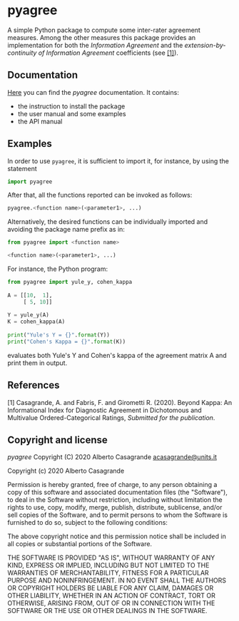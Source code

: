 # pyagree
A simple Python package to compute some inter-rater agreement measures. Among the other measures this package provides an implementation for both the _Information Agreement_ and the _extension-by-continuity of Information Agreement_ coefficients (see [[1]](#information_agreement)).



## Documentation

[Here](https://pyagree.readthedocs.io/) you can find the *pyagree* documentation. It contains:

- the instruction to install the package
- the user manual and some examples
- the API manual



## Examples

In order to use `pyagree`, it is sufficient to import it, for instance, 
by using the statement

```python
import pyagree
```

After that, all the functions reported can be invoked as follows:

```python
pyagree.<function name>(<parameter1>, ...)
```

Alternatively, the desired functions can be individually imported 
and avoiding the package name prefix as in:

```python
from pyagree import <function name>

<function name>(<parameter1>, ...)
```

For instance, the Python program:

```python
from pyagree import yule_y, cohen_kappa
	
A = [[10,  1],
     [ 5, 10]]
	
Y = yule_y(A)
K = cohen_kappa(A)
	
print("Yule's Y = {}".format(Y))
print("Cohen's Kappa = {}".format(K))
```

evaluates both Yule's Y and Cohen's kappa of  the agreement matrix A and print them in output.



## References 

<a id="information_agreement">[1]</a>  Casagrande, A. and Fabris, F. and Girometti R. (2020).  Beyond Kappa: An Informational Index for
Diagnostic Agreement in Dichotomous and Multivalue Ordered-Categorical Ratings, _Submitted for the publication_.



## Copyright and license

*pyagree* Copyright (C) 2020 Alberto Casagrande [acasagrande@units.it](mailto:acasagrande@units.it)

Copyright (c) 2020 Alberto Casagrande

Permission is hereby granted, free of charge, to any person obtaining a copy of this software and associated documentation files (the "Software"), to deal in the Software without restriction, including without limitation the rights to use, copy, modify, merge, publish, distribute, sublicense, and/or sell copies of the Software, and to permit persons to whom the Software is furnished to do so, subject to the following conditions:

The above copyright notice and this permission notice shall be included in all copies or substantial portions of the Software.

THE SOFTWARE IS PROVIDED "AS IS", WITHOUT WARRANTY OF ANY KIND, EXPRESS OR IMPLIED, INCLUDING BUT NOT LIMITED TO THE WARRANTIES OF MERCHANTABILITY, FITNESS FOR A PARTICULAR PURPOSE AND NONINFRINGEMENT. IN NO EVENT SHALL THE AUTHORS OR COPYRIGHT HOLDERS BE LIABLE FOR ANY CLAIM, DAMAGES OR OTHER LIABILITY, WHETHER IN AN ACTION OF CONTRACT, TORT OR OTHERWISE, ARISING FROM, OUT OF OR IN CONNECTION WITH THE SOFTWARE OR THE USE OR OTHER DEALINGS IN THE SOFTWARE.
